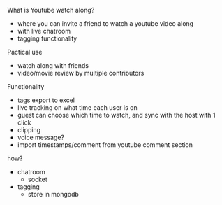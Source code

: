 What is Youtube watch along?
- where you can invite a friend to watch a youtube video along
- with live chatroom
- tagging functionality

Pactical use
- watch along with friends
- video/movie review by multiple contributors

Functionality
- tags export to excel
- live tracking on what time each user is on
- guest can choose which time to watch, and sync with the host with 1 click
- clipping
- voice message?
- import timestamps/comment from youtube comment section

how?
- chatroom
    - socket
- tagging
    - store in mongodb